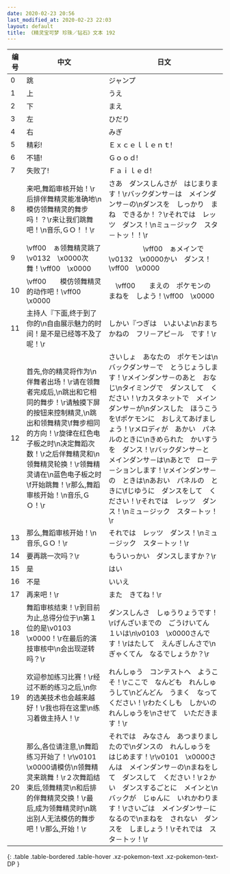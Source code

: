 ```yaml
---
date: 2020-02-23 20:56
last_modified_at: 2020-02-23 22:03
layout: default
title: 《精灵宝可梦 珍珠／钻石》文本 192
---
```

| 编号 | 中文 | 日文 |
| ---- | ---- | ---- |
| 0 | 跳 | ジャンプ |
| 1 | 上 | うえ |
| 2 | 下 | まえ |
| 3 | 左 | ひだり |
| 4 | 右 | みぎ |
| 5 | 精彩! | Ｅｘｃｅｌｌｅｎｔ! |
| 6 | 不错! | Ｇｏｏｄ! |
| 7 | 失败了! | Ｆａｉｌｅｄ! |
| 8 | 来吧,舞蹈审核开始！\r后排伴舞精灵能准确地\n模仿领舞精灵的舞步吗！？\r来让我们跳舞吧！\n音乐,ＧＯ！！\r | さあ　ダンスしんさが　はじまります！\rバックダンサ－は　メインダンサ－の\nダンスを　しっかり　まね　できるか！？\rそれでは　レッツ　ダンス！\nミュ－ジック　スタ－トッ！！\r |
| 9 | \vff00　ぁ领舞精灵跳了\v0132　\x0000次舞！\vff00　\x0000 | 　　　　　\vff00　ぁメインで　\v0132　\x0000かい　ダンス！\vff00　\x0000 |
| 10 | \vff00　　模仿领舞精灵的动作吧！\vff00　\x0000 | 　\vff00　　まえの　ポケモンの　まねを　しよう！\vff00　\x0000 |
| 11 | 主持人『下面,终于到了你的\n自由展示魅力的时间！是不是已经等不及了呢！\r | しかい『つぎは　いよいよ\nおまちかねの　フリ－アピ－ル　です！\r |
| 12 | 首先,你的精灵将作为\n伴舞者出场！\r请在领舞者完成后,\n跳出和它相同的舞步！\r请触摸下屏的按钮来控制精灵,\n跳出和领舞精灵\f舞步相同的方向！\r旋律在红色电子板之时\n决定舞蹈次数！\r之后伴舞精灵和\n领舞精灵轮换！\r领舞精灵请在\n蓝色电子板之时\f开始跳舞！\r那么,舞蹈审核开始！\n音乐,ＧＯ！\r | さいしょ　あなたの　ポケモンは\nバックダンサ－で　とうじょうします！\rメインダンサ－のあと　おなじ\nタイミングで　ダンスして　ください！\rカスタネットで　メインダンサ－が\nダンスした　ほうこうを\fポケモンに　おしえてあげましょう！\rメロディが　あかい　パネルのときに\nきめられた　かいすうを　ダンス！\rバックダンサ－と　メインダンサ－は\nあとで　ロ－テ－ションします！\rメインダンサ－の　ときは\nあおい　パネルの　ときに\fじゆうに　ダンスをして　ください！\rそれでは　レッツ　ダンス！\nミュ－ジック　スタ－トッ！\r |
| 13 | 那么,舞蹈审核开始！\n音乐,ＧＯ！\r | それでは　レッツ　ダンス！\nミュ－ジック　スタ－トッ！\r |
| 14 | 要再跳一次吗？\r | もういっかい　ダンスしますか？\r |
| 15 | 是 | はい |
| 16 | 不是 | いいえ |
| 17 | 再来吧！\r | また　きてね！\r |
| 18 | 舞蹈审核结束！\r到目前为止,总得分位于\n第１位的是\v0103　\x0000！\r在最后的演技审核中\n会出现逆转吗？\r | ダンスしんさ　しゅうりょうです！\rげんざいまでの　ごうけいてん　１いは\n\v0103　\x0000さんです！\rはたして　えんぎしんさで\nぎゃくてん　なるでしょうか？\r |
| 19 | 欢迎参加练习比赛！\r经过不断的练习之后,\n你的选美技术也会越来越好！\r我也将在这里\n练习着做主持人！\r | れんしゅう　コンテストへ　ようこそ！\rここで　なんども　れんしゅうして\nどんどん　うまく　なって　ください！\rわたくしも　しかいの　れんしゅうを\nさせて　いただきます！\r |
| 20 | 那么,各位请注意,\n舞蹈练习开始了！\r\v0101　\x0000请模仿\n领舞精灵来跳舞！\r２次舞蹈结束后,领舞精灵\n和后排的伴舞精灵交换！\r最后,成为领舞精灵时\n跳出别人无法模仿的舞步吧！\r那么,开始！\r | それでは　みなさん　あつまりましたので\nダンスの　れんしゅうを　はじめます！\r\v0101　\x0000さんは　メインダンサ－の\nまねをして　ダンスして　ください！\r２かい　ダンスするごとに　メインと\nバックが　じゅんに　いれかわります！\rさいごは　メインダンサ－に　なるので\nまねを　されない　ダンスを　しましょう！\rそれでは　スタ－トッ！\r |
{: .table .table-bordered .table-hover .xz-pokemon-text .xz-pokemon-text-DP }